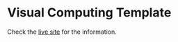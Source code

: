 # Visual Computing Template

Check the [live site](https://ccgomezn.github.io/vc/) for the information.